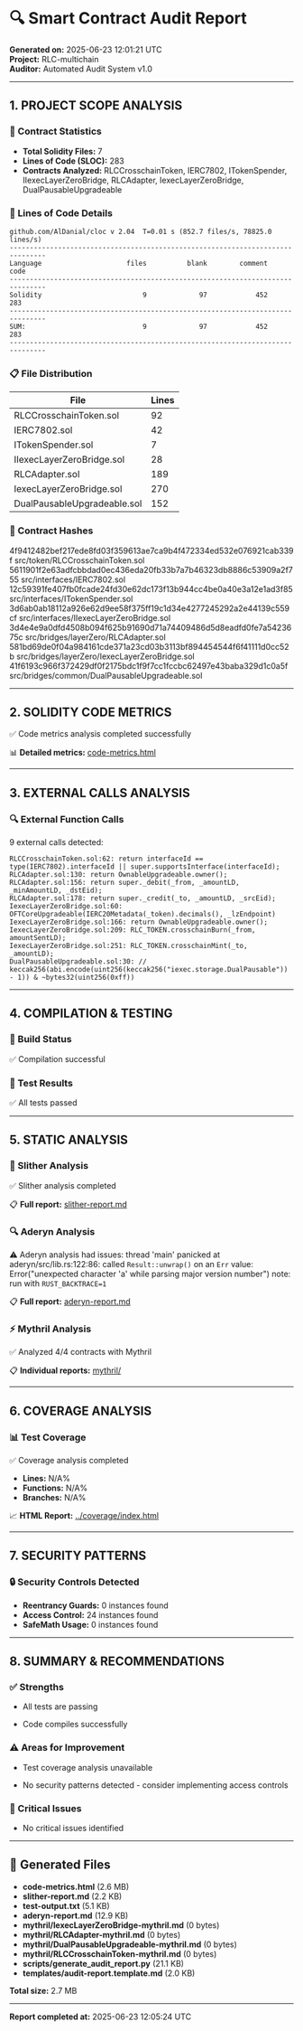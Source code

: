 # 🔍 Smart Contract Audit Report

**Generated on:** 2025-06-23 12:01:21 UTC  
**Project:** RLC-multichain  
**Auditor:** Automated Audit System v1.0

---

## 1. PROJECT SCOPE ANALYSIS

### 📁 Contract Statistics
- **Total Solidity Files:** 7
- **Lines of Code (SLOC):** 283
- **Contracts Analyzed:** RLCCrosschainToken, IERC7802, ITokenSpender, IIexecLayerZeroBridge, RLCAdapter, IexecLayerZeroBridge, DualPausableUpgradeable

### 📏 Lines of Code Details
```
github.com/AlDanial/cloc v 2.04  T=0.01 s (852.7 files/s, 78825.0 lines/s)
-------------------------------------------------------------------------------
Language                     files          blank        comment           code
-------------------------------------------------------------------------------
Solidity                         9             97            452            283
-------------------------------------------------------------------------------
SUM:                             9             97            452            283
-------------------------------------------------------------------------------

```

### 📋 File Distribution
| File | Lines |
|------|-------|
| RLCCrosschainToken.sol | 92 |
| IERC7802.sol | 42 |
| ITokenSpender.sol | 7 |
| IIexecLayerZeroBridge.sol | 28 |
| RLCAdapter.sol | 189 |
| IexecLayerZeroBridge.sol | 270 |
| DualPausableUpgradeable.sol | 152 |

### 🔐 Contract Hashes
4f9412482bef217ede8fd03f359613ae7ca9b4f472334ed532e076921cab339f  src/token/RLCCrosschainToken.sol
5611901f2e63adfcbbdad0ec436eda20fb33b7a7b46323db8886c53909a2f755  src/interfaces/IERC7802.sol
12c59391fe407fb0fcade24fd30e62dc173f13b944cc4be0a40e3a12e1ad3f85  src/interfaces/ITokenSpender.sol
3d6ab0ab18112a926e62d9ee58f375ff19c1d34e4277245292a2e44139c559cf  src/interfaces/IIexecLayerZeroBridge.sol
3d4e4e9a0dfd4508b094f625b91690d71a74409486d5d8eadfd0fe7a5423675c  src/bridges/layerZero/RLCAdapter.sol
581bd69de0f04a984161cde371a23cd03b3113bf894454544f6f41111d0cc52b  src/bridges/layerZero/IexecLayerZeroBridge.sol
41f6193c966f372429df0f2175bdc1f9f7cc1fccbc62497e43baba329d1c0a5f  src/bridges/common/DualPausableUpgradeable.sol

---

## 2. SOLIDITY CODE METRICS

✅ Code metrics analysis completed successfully

📊 **Detailed metrics:** [code-metrics.html](./code-metrics.html)

---

## 3. EXTERNAL CALLS ANALYSIS

### 🔍 External Function Calls
9 external calls detected:

```solidity
RLCCrosschainToken.sol:62: return interfaceId == type(IERC7802).interfaceId || super.supportsInterface(interfaceId);
RLCAdapter.sol:130: return OwnableUpgradeable.owner();
RLCAdapter.sol:156: return super._debit(_from, _amountLD, _minAmountLD, _dstEid);
RLCAdapter.sol:178: return super._credit(_to, _amountLD, _srcEid);
IexecLayerZeroBridge.sol:60: OFTCoreUpgradeable(IERC20Metadata(_token).decimals(), _lzEndpoint)
IexecLayerZeroBridge.sol:166: return OwnableUpgradeable.owner();
IexecLayerZeroBridge.sol:209: RLC_TOKEN.crosschainBurn(_from, amountSentLD);
IexecLayerZeroBridge.sol:251: RLC_TOKEN.crosschainMint(_to, _amountLD);
DualPausableUpgradeable.sol:30: // keccak256(abi.encode(uint256(keccak256("iexec.storage.DualPausable")) - 1)) & ~bytes32(uint256(0xff))
```

---

## 4. COMPILATION & TESTING

### 🔨 Build Status
✅ Compilation successful

### 🧪 Test Results
✅ All tests passed



---

## 5. STATIC ANALYSIS

### 🐍 Slither Analysis
✅ Slither analysis completed

📋 **Full report:** [slither-report.md](./slither-report.md)

### 🔍 Aderyn Analysis
⚠️ Aderyn analysis had issues: thread 'main' panicked at aderyn/src/lib.rs:122:86:
called `Result::unwrap()` on an `Err` value: Error("unexpected character 'a' while parsing major version number")
note: run with `RUST_BACKTRACE=1` 

📋 **Full report:** [aderyn-report.md](./aderyn-report.md)

### ⚡ Mythril Analysis
✅ Analyzed 4/4 contracts with Mythril

📋 **Individual reports:** [mythril/](./mythril/)

---

## 6. COVERAGE ANALYSIS

### 📊 Test Coverage
✅ Coverage analysis completed


- **Lines:** N/A%
- **Functions:** N/A%
- **Branches:** N/A%


📈 **HTML Report:** [../coverage/index.html](../coverage/index.html)

---

## 7. SECURITY PATTERNS

### 🔒 Security Controls Detected
- **Reentrancy Guards:** 0 instances found
- **Access Control:** 24 instances found  
- **SafeMath Usage:** 0 instances found

---

## 8. SUMMARY & RECOMMENDATIONS

### ✅ Strengths

- All tests are passing

- Code compiles successfully


### ⚠️ Areas for Improvement

- Test coverage analysis unavailable

- No security patterns detected - consider implementing access controls


### 🚨 Critical Issues

- No critical issues identified


---

## 📁 Generated Files

- **code-metrics.html** (2.6 MB)
- **slither-report.md** (2.2 KB)
- **test-output.txt** (5.1 KB)
- **aderyn-report.md** (12.9 KB)
- **mythril/IexecLayerZeroBridge-mythril.md** (0 bytes)
- **mythril/RLCAdapter-mythril.md** (0 bytes)
- **mythril/DualPausableUpgradeable-mythril.md** (0 bytes)
- **mythril/RLCCrosschainToken-mythril.md** (0 bytes)
- **scripts/generate_audit_report.py** (21.1 KB)
- **templates/audit-report.template.md** (2.0 KB)

**Total size:** 2.7 MB

---

**Report completed at:** 2025-06-23 12:05:24 UTC